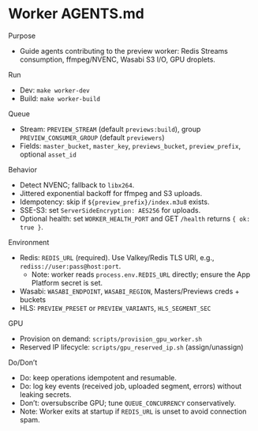 # Worker AGENTS.md

Purpose
- Guide agents contributing to the preview worker: Redis Streams consumption, ffmpeg/NVENC, Wasabi S3 I/O, GPU droplets.

Run
- Dev: `make worker-dev`
- Build: `make worker-build`

Queue
- Stream: `PREVIEW_STREAM` (default `previews:build`), group `PREVIEW_CONSUMER_GROUP` (default `previewers`)
- Fields: `master_bucket`, `master_key`, `previews_bucket`, `preview_prefix`, optional `asset_id`

Behavior
- Detect NVENC; fallback to `libx264`.
- Jittered exponential backoff for ffmpeg and S3 uploads.
- Idempotency: skip if `${preview_prefix}/index.m3u8` exists.
- SSE-S3: set `ServerSideEncryption: AES256` for uploads.
- Optional health: set `WORKER_HEALTH_PORT` and GET `/health` returns `{ ok: true }`.

Environment
- Redis: `REDIS_URL` (required). Use Valkey/Redis TLS URI, e.g., `rediss://user:pass@host:port`.
  - Note: worker reads `process.env.REDIS_URL` directly; ensure the App Platform secret is set.
- Wasabi: `WASABI_ENDPOINT`, `WASABI_REGION`, Masters/Previews creds + buckets
- HLS: `PREVIEW_PRESET` or `PREVIEW_VARIANTS`, `HLS_SEGMENT_SEC`

GPU
- Provision on demand: `scripts/provision_gpu_worker.sh`
- Reserved IP lifecycle: `scripts/gpu_reserved_ip.sh` (assign/unassign)

Do/Don’t
- Do: keep operations idempotent and resumable.
- Do: log key events (received job, uploaded segment, errors) without leaking secrets.
- Don’t: oversubscribe GPU; tune `QUEUE_CONCURRENCY` conservatively.
- Note: Worker exits at startup if `REDIS_URL` is unset to avoid connection spam.
